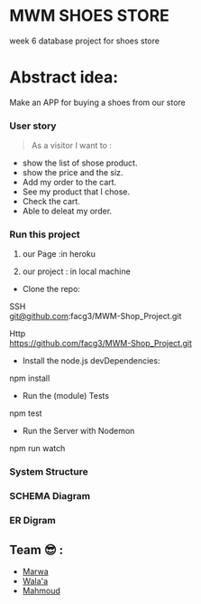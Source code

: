 # MWM SHOES STORE
week 6 database project for shoes store
# Abstract idea:
Make an APP for buying a shoes from our store

### User story
> As a visitor I want to :

- show the list of shose product.
- show the price and the siz.
- Add my order to the cart.
- See my product that I chose.
- Check the cart.
- Able to deleat my order.


### Run this project

1. our Page :in heroku

2. our project : in local machine

- Clone the repo:

SSH  
  git@github.com:facg3/MWM-Shop_Project.git

Http   
  https://github.com/facg3/MWM-Shop_Project.git

- Install the node.js devDependencies:

npm install

- Run the (module) Tests

npm test

- Run the Server with Nodemon

npm run watch


### System Structure



### SCHEMA Diagram




### ER Digram


## Team :sunglasses: :
* [Marwa](https://github.com/MarwaBj)
* [Wala'a](https://github.com/walaamedhat)
* [Mahmoud](https://github.com/MahmoudMH)  
